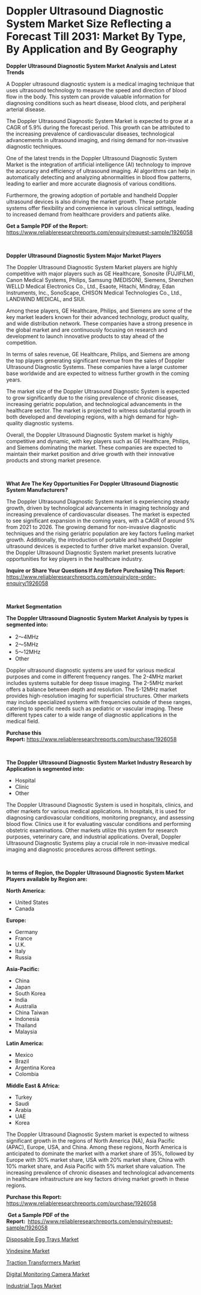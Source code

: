 <p><h1>Doppler Ultrasound Diagnostic System Market Size Reflecting a Forecast Till 2031: Market By Type, By Application and By Geography</h1></p><p><strong>Doppler Ultrasound Diagnostic System Market Analysis and Latest Trends</strong></p>
<p><p>A Doppler ultrasound diagnostic system is a medical imaging technique that uses ultrasound technology to measure the speed and direction of blood flow in the body. This system can provide valuable information for diagnosing conditions such as heart disease, blood clots, and peripheral arterial disease.</p><p>The Doppler Ultrasound Diagnostic System Market is expected to grow at a CAGR of 5.9% during the forecast period. This growth can be attributed to the increasing prevalence of cardiovascular diseases, technological advancements in ultrasound imaging, and rising demand for non-invasive diagnostic techniques.</p><p>One of the latest trends in the Doppler Ultrasound Diagnostic System Market is the integration of artificial intelligence (AI) technology to improve the accuracy and efficiency of ultrasound imaging. AI algorithms can help in automatically detecting and analyzing abnormalities in blood flow patterns, leading to earlier and more accurate diagnosis of various conditions.</p><p>Furthermore, the growing adoption of portable and handheld Doppler ultrasound devices is also driving the market growth. These portable systems offer flexibility and convenience in various clinical settings, leading to increased demand from healthcare providers and patients alike.</p></p>
<p><strong>Get a Sample PDF of the Report:&nbsp;</strong> <a href="https://www.reliableresearchreports.com/enquiry/request-sample/1926058">https://www.reliableresearchreports.com/enquiry/request-sample/1926058</a></p>
<p>&nbsp;</p>
<p><strong>Doppler Ultrasound Diagnostic System Major Market Players</strong></p>
<p><p>The Doppler Ultrasound Diagnostic System Market players are highly competitive with major players such as GE Healthcare, Sonosite (FUJIFILM), Canon Medical Systems, Philips, Samsung (MEDISON), Siemens, Shenzhen WELLD Medical Electronics Co., Ltd., Esaote, Hitachi, Mindray, Edan Instruments, Inc., SonoScape, CHISON Medical Technologies Co., Ltd., LANDWIND MEDICAL, and SIUI.</p><p>Among these players, GE Healthcare, Philips, and Siemens are some of the key market leaders known for their advanced technology, product quality, and wide distribution network. These companies have a strong presence in the global market and are continuously focusing on research and development to launch innovative products to stay ahead of the competition.</p><p>In terms of sales revenue, GE Healthcare, Philips, and Siemens are among the top players generating significant revenue from the sales of Doppler Ultrasound Diagnostic Systems. These companies have a large customer base worldwide and are expected to witness further growth in the coming years.</p><p>The market size of the Doppler Ultrasound Diagnostic System is expected to grow significantly due to the rising prevalence of chronic diseases, increasing geriatric population, and technological advancements in the healthcare sector. The market is projected to witness substantial growth in both developed and developing regions, with a high demand for high-quality diagnostic systems.</p><p>Overall, the Doppler Ultrasound Diagnostic System market is highly competitive and dynamic, with key players such as GE Healthcare, Philips, and Siemens dominating the market. These companies are expected to maintain their market position and drive growth with their innovative products and strong market presence.</p></p>
<p>&nbsp;</p>
<p><strong>What Are The Key Opportunities For Doppler Ultrasound Diagnostic System Manufacturers?</strong></p>
<p><p>The Doppler Ultrasound Diagnostic System market is experiencing steady growth, driven by technological advancements in imaging technology and increasing prevalence of cardiovascular diseases. The market is expected to see significant expansion in the coming years, with a CAGR of around 5% from 2021 to 2026. The growing demand for non-invasive diagnostic techniques and the rising geriatric population are key factors fueling market growth. Additionally, the introduction of portable and handheld Doppler ultrasound devices is expected to further drive market expansion. Overall, the Doppler Ultrasound Diagnostic System market presents lucrative opportunities for key players in the healthcare industry.</p></p>
<p><strong>Inquire or Share Your Questions If Any Before Purchasing This Report:</strong> <a href="https://www.reliableresearchreports.com/enquiry/pre-order-enquiry/1926058">https://www.reliableresearchreports.com/enquiry/pre-order-enquiry/1926058</a></p>
<p>&nbsp;</p>
<p><strong>Market Segmentation</strong></p>
<p><strong>The Doppler Ultrasound Diagnostic System Market Analysis by types is segmented into:</strong></p>
<p><ul><li>2～4MHz</li><li>2～5MHz</li><li>5～12MHz</li><li>Other</li></ul></p>
<p><p>Doppler ultrasound diagnostic systems are used for various medical purposes and come in different frequency ranges. The 2-4MHz market includes systems suitable for deep tissue imaging. The 2-5MHz market offers a balance between depth and resolution. The 5-12MHz market provides high-resolution imaging for superficial structures. Other markets may include specialized systems with frequencies outside of these ranges, catering to specific needs such as pediatric or vascular imaging. These different types cater to a wide range of diagnostic applications in the medical field.</p></p>
<p><strong>Purchase this Report:&nbsp;</strong><a href="https://www.reliableresearchreports.com/purchase/1926058">https://www.reliableresearchreports.com/purchase/1926058</a></p>
<p>&nbsp;</p>
<p><strong>The Doppler Ultrasound Diagnostic System Market Industry Research by Application is segmented into:</strong></p>
<p><ul><li>Hospital</li><li>Clinic</li><li>Other</li></ul></p>
<p><p>The Doppler Ultrasound Diagnostic System is used in hospitals, clinics, and other markets for various medical applications. In hospitals, it is used for diagnosing cardiovascular conditions, monitoring pregnancy, and assessing blood flow. Clinics use it for evaluating vascular conditions and performing obstetric examinations. Other markets utilize this system for research purposes, veterinary care, and industrial applications. Overall, Doppler Ultrasound Diagnostic Systems play a crucial role in non-invasive medical imaging and diagnostic procedures across different settings.</p></p>
<p>&nbsp;</p>
<p><strong>In terms of Region, the Doppler Ultrasound Diagnostic System Market Players available by Region are:</strong></p>
<p>
    <p> <strong> North America: </strong>
        <ul>
            <li>United States</li>
            <li>Canada</li>
        </ul>
        </p> 
    <p> <strong> Europe: </strong>
        <ul>
            <li>Germany</li>
            <li>France</li>
            <li>U.K.</li>
            <li>Italy</li>
            <li>Russia</li>
        </ul>
        </p> 
    <p> <strong> Asia-Pacific: </strong>
        <ul>
            <li>China</li>
            <li>Japan</li>
            <li>South Korea</li>
            <li>India</li>
            <li>Australia</li>
            <li>China Taiwan</li>
            <li>Indonesia</li>
            <li>Thailand</li>
            <li>Malaysia</li>
        </ul>
        </p> 
    <p> <strong> Latin America: </strong>
        <ul>
            <li>Mexico</li>
            <li>Brazil</li>
            <li>Argentina Korea</li>
            <li>Colombia</li>
        </ul>
        </p> 
    <p> <strong> Middle East & Africa: </strong>
        <ul>
            <li>Turkey</li>
            <li>Saudi</li>
            <li>Arabia</li>
            <li>UAE</li>
            <li>Korea</li>
        </ul>
    </p>
    </p>
<p><p>The Doppler Ultrasound Diagnostic System market is expected to witness significant growth in the regions of North America (NA), Asia Pacific (APAC), Europe, USA, and China. Among these regions, North America is anticipated to dominate the market with a market share of 35%, followed by Europe with 30% market share, USA with 20% market share, China with 10% market share, and Asia Pacific with 5% market share valuation. The increasing prevalence of chronic diseases and technological advancements in healthcare infrastructure are key factors driving market growth in these regions.</p></p>
<p><strong>Purchase this Report: </strong><a href="https://www.reliableresearchreports.com/purchase/1926058">https://www.reliableresearchreports.com/purchase/1926058</a></p>
<p>&nbsp;<strong>Get a Sample PDF of the Report:&nbsp;&nbsp;</strong><a href="https://www.reliableresearchreports.com/enquiry/request-sample/1926058">https://www.reliableresearchreports.com/enquiry/request-sample/1926058</a></p>
<p><strong></strong></p>
<p><p><a href="https://view.publitas.com/reportprime-1/disposable-egg-trays-market-a-comprehensive-report-of-its-market-share-growth-trends-2024-2031/">Disposable Egg Trays Market</a></p><p><a href="https://woozy-pyroraptor-a1f.notion.site/Insights-into-Vindesine-Market-Size-Analysing-Market-Share-Trends-and-Growth-from-2024-to-2031-8df3efdd2ab045db816903fc9a9ff0f5">Vindesine Market</a></p><p><a href="https://rainy-horn-d69.notion.site/Traction-Transformers-Market-Size-Market-Share-and-Global-Market-Analysis-Report-2024-2031-02b02a503d1e480d8e2bcbad1662a23a">Traction Transformers Market</a></p><p><a href="https://rainy-horn-d69.notion.site/Digital-Monitoring-Camera-Market-Research-Report-Provides-Critical-Insights-that-can-help-Shape-Busi-ab6aa768d8e544fd97a4fdccaeb271d5">Digital Monitoring Camera Market</a></p><p><a href="https://view.publitas.com/reportprime-1/industrial-tags-market-furnish-information-about-market-size-market-share-market-dynamics-and-projections-spanning-from-2024-to-2031/">Industrial Tags Market</a></p></p>